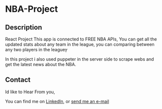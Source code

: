 # NBA-Project

## Description
React Project 
This app is connected to FREE NBA APIs,
You can get all the updated stats about any team in the league, 
you can comparing between any two players in the leagueץ 

In this project i also used puppeter in the server side to scrape webs and get the latest news about the NBA. 


## Contact

Id like to Hear From you,

You can find me on [LinkedIn](https://www.linkedin.com/in/gilad-frishberg-24b2161ab/), or [send me an e-mail](gilad.frish@gmail.com)
